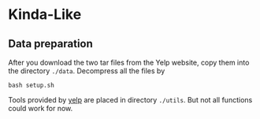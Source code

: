 # Kinda-Like

## Data preparation
After you download the two tar files from the Yelp website, copy them into the directory `./data`. Decompress all the files by
```shell
bash setup.sh
```
Tools provided by [yelp](https://github.com/Yelp/dataset-examples/tree/master) are placed in directory `./utils`. But not all functions could work for now.